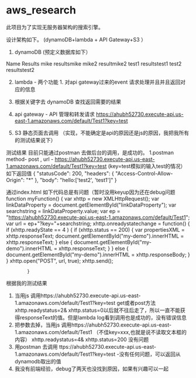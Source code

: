 # aws_research
此项目为了实现无服务器架构的搜索引擎。

设计架构如下。 (dynamoDB+lambda + API Gateway+S3 ）
1. dynamoDB (预定义数据库如下）

Name   Results
mike   resultsmike
mike2  resultmike2
test1  resultstest1
test2	 resultstest2

2. lambda -
两个功能 1. 对api gateway过来的event 请求处理并且并且返回对应的信息
2. 根据关键字去 dynamoDB  查找返回需要的结果

3. api gateway - API 管理和转发请求
https://ahubh52730.execute-api.us-east-1.amazonaws.com/default/Test1?key=test

4. S3 静态页面去调用 （实现，不能确定是api的原因还是js的原因，我把我所有的测试结果说下）


测试结果
目前只能通过postman 去做后台的调用，是成功的。
1.postman method- post  ,
url - https://ahubh52730.execute-api.us-east-1.amazonaws.com/default/Test1?key=test  (key=test模拟的输入test的情况）
如下返回值
{
    "statusCode": 200,
    "headers": {
        "Access-Control-Allow-Origin": "*"
    },
    "body": "hello:['test2', 'test1']"
}

通过index.html
如下代码总是有问题（暂时没用keyup因为还在debug问题
            function myFunction() {
                var xhttp = new XMLHttpRequest();
                var linkDataProperty = document.getElementById("linkDataProperty");
                var searchstring = linkDataProperty.value;
                var ep = "https://ahubh52730.execute-api.us-east-1.amazonaws.com/default/Test1";
                var url = ep+"?key="+searchstring;
                xhttp.onreadystatechange = function() {
                    if (xhttp.readyState == 4 ) {
                        if (xhttp.status == 200) {
                                var propertiesXML = xhttp.responseText;
                                document.getElementById("my-demo").innerHTML = xhttp.responseText;
                        }
                        else {
                                document.getElementById("my-demo").innerHTML = xhttp.responseText;
                        }
                    }
                    else {
                        document.getElementById("my-demo").innerHTML = xhttp.responseBody; 
                    }
                }
                xhttp.open("POST", url, true);
                xhttp.send();

            }
            
  根据我的测试结果
  1. 当用js 调用https://ahubh52730.execute-api.us-east-1.amazonaws.com/default/Test1?key=test get或者post方法
  xhttp.readystatus=2& xhttp.status=0以后就不往后走了，所以一直不能获得responseText的值。但是lambda log看到调用也是成功的，没有错误信息
  2. 把参数去掉，当用js 调用https://ahubh52730.execute-api.us-east-1.amazonaws.com/default/Test1 （不佳key=xxx,也就是说不读取文本框的内容）
  xhttp.readystatus=4& xhttp.status=200 没有问题
  3. 用postman 去调用 ttps://ahubh52730.execute-api.us-east-1.amazonaws.com/default/Test1?key=test -没有任何问题，可以返回从dynamodb取出的值
  4. 我没有前端经验，debug了两天也没找到原因，如果有兴趣可以一起
